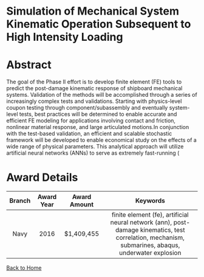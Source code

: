 
Simulation of Mechanical System Kinematic Operation Subsequent to High Intensity Loading
========================================================================================

# Abstract


The goal of the Phase II effort is to develop finite element (FE) tools to predict the post-damage kinematic response of shipboard mechanical systems. Validation of the methods will be accomplished through a series of increasingly complex tests and validations. Starting with physics-level coupon testing through component/subassembly and eventually system-level tests, best practices will be determined to enable accurate and efficient FE modeling for applications involving contact and friction, nonlinear material response, and large articulated motions.In conjunction with the test-based validation, an efficient and scalable stochastic framework will be developed to enable economical study on the effects of a wide range of physical parameters. This analytical approach will utilize artificial neural networks (ANNs) to serve as extremely fast-running (  

# Award Details

|Branch|Award Year|Award Amount|Keywords|
| :---: | :---: | :---: | :---: |
|Navy|2016|$1,409,455|finite element (fe), artificial neural network (ann), post-damage kinematics, test correlation, mechanism, submarines, abaqus, underwater explosion|
  
  


[Back to Home](https://github.com/chrischow/dod_sbir_awards/DJ/#1908)